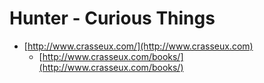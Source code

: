 # Hunter - Curious Things

* [http://www.crasseux.com/](http://www.crasseux.com)
  * [http://www.crasseux.com/books/](http://www.crasseux.com/books/)

